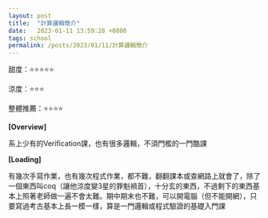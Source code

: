 ```yaml
---
layout: post
title:  "計算邏輯簡介"
date:   2023-01-11 13:59:28 +0800
tags: school
permalink: /posts/2023/01/11/計算邏輯簡介
---
```


甜度：⭐⭐⭐⭐⭐

涼度：⭐⭐⭐

整體推薦：⭐⭐⭐⭐

**[Overview]**

系上少有的Verification課，也有很多邏輯，不須門檻的一門酷課

**[Loading]**

有幾次手寫作業，也有幾次程式作業，都不難，翻翻課本或查網路上就會了，除了一個東西叫coq（讓他涼度變3星的罪魁禍首），十分玄的東西，不過剩下的東西基本上照著老師做一遍不會太難。期中期末也不難，可以開電腦（但不能開網），只要寫過考古基本上長一模一樣，算是一門邏輯或程式驗證的基礎入門課

